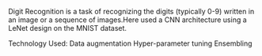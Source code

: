 Digit Recognition is a task of recognizing the digits (typically 0-9) written in an image
or a sequence of images.Here used  a CNN architecture using a LeNet design on the MNIST dataset.

Technology Used:
Data augmentation
Hyper-parameter tuning
Ensembling
